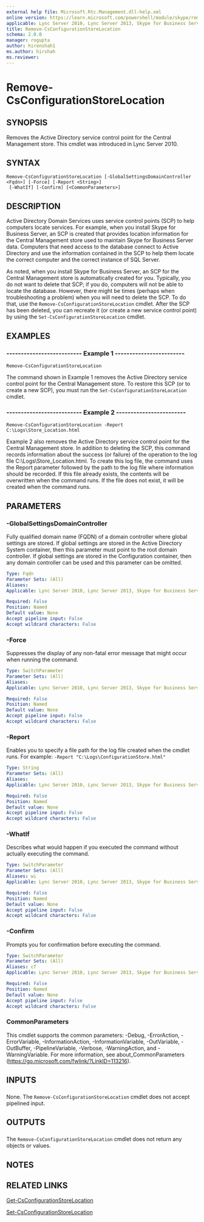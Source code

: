 ```yaml
---
external help file: Microsoft.Rtc.Management.dll-help.xml
online version: https://learn.microsoft.com/powershell/module/skype/remove-csconfigurationstorelocation
applicable: Lync Server 2010, Lync Server 2013, Skype for Business Server 2015, Skype for Business Server 2019
title: Remove-CsConfigurationStoreLocation
schema: 2.0.0
manager: rogupta
author: hirenshah1
ms.author: hirshah
ms.reviewer:
---
```


# Remove-CsConfigurationStoreLocation

## SYNOPSIS
Removes the Active Directory service control point for the Central Management store.
This cmdlet was introduced in Lync Server 2010.


## SYNTAX

```
Remove-CsConfigurationStoreLocation [-GlobalSettingsDomainController <Fqdn>] [-Force] [-Report <String>]
 [-WhatIf] [-Confirm] [<CommonParameters>]
```

## DESCRIPTION
Active Directory Domain Services uses service control points (SCP) to help computers locate services.
For example, when you install Skype for Business Server, an SCP is created that provides location information for the Central Management store used to maintain Skype for Business Server data.
Computers that need access to the database connect to Active Directory and use the information contained in the SCP to help them locate the correct computer and the correct instance of SQL Server.

As noted, when you install Skype for Business Server, an SCP for the Central Management store is automatically created for you.
Typically, you do not want to delete that SCP; if you do, computers will not be able to locate the database.
However, there might be times (perhaps when troubleshooting a problem) when you will need to delete the SCP.
To do that, use the `Remove-CsConfigurationStoreLocation` cmdlet.
After the SCP has been deleted, you can recreate it (or create a new service control point) by using the `Set-CsConfigurationStoreLocation` cmdlet.


## EXAMPLES

### -------------------------- Example 1 ------------------------
```
Remove-CsConfigurationStoreLocation
```

The command shown in Example 1 removes the Active Directory service control point for the Central Management store.
To restore this SCP (or to create a new SCP), you must run the `Set-CsConfigurationStoreLocation` cmdlet.


### -------------------------- Example 2 ------------------------
```
Remove-CsConfigurationStoreLocation -Report C:\Logs\Store_Location.html
```

Example 2 also removes the Active Directory service control point for the Central Management store.
In addition to deleting the SCP, this command records information about the success (or failure) of the operation to the log file C:\Logs\Store_Location.html.
To create this log file, the command uses the Report parameter followed by the path to the log file where information should be recorded.
If this file already exists, the contents will be overwritten when the command runs.
If the file does not exist, it will be created when the command runs.


## PARAMETERS

### -GlobalSettingsDomainController
Fully qualified domain name (FQDN) of a domain controller where global settings are stored.
If global settings are stored in the Active Directory System container, then this parameter must point to the root domain controller.
If global settings are stored in the Configuration container, then any domain controller can be used and this parameter can be omitted.

```yaml
Type: Fqdn
Parameter Sets: (All)
Aliases: 
Applicable: Lync Server 2010, Lync Server 2013, Skype for Business Server 2015, Skype for Business Server 2019

Required: False
Position: Named
Default value: None
Accept pipeline input: False
Accept wildcard characters: False
```

### -Force
Suppresses the display of any non-fatal error message that might occur when running the command.

```yaml
Type: SwitchParameter
Parameter Sets: (All)
Aliases: 
Applicable: Lync Server 2010, Lync Server 2013, Skype for Business Server 2015, Skype for Business Server 2019

Required: False
Position: Named
Default value: None
Accept pipeline input: False
Accept wildcard characters: False
```

### -Report
Enables you to specify a file path for the log file created when the cmdlet runs.
For example: `-Report "C:\Logs\ConfigurationStore.html"`

 ```yaml
Type: String
Parameter Sets: (All)
Aliases: 
Applicable: Lync Server 2010, Lync Server 2013, Skype for Business Server 2015, Skype for Business Server 2019

Required: False
Position: Named
Default value: None
Accept pipeline input: False
Accept wildcard characters: False
```

### -WhatIf
Describes what would happen if you executed the command without actually executing the command.

```yaml
Type: SwitchParameter
Parameter Sets: (All)
Aliases: wi
Applicable: Lync Server 2010, Lync Server 2013, Skype for Business Server 2015, Skype for Business Server 2019

Required: False
Position: Named
Default value: None
Accept pipeline input: False
Accept wildcard characters: False
```

### -Confirm
Prompts you for confirmation before executing the command.

```yaml
Type: SwitchParameter
Parameter Sets: (All)
Aliases: cf
Applicable: Lync Server 2010, Lync Server 2013, Skype for Business Server 2015, Skype for Business Server 2019

Required: False
Position: Named
Default value: None
Accept pipeline input: False
Accept wildcard characters: False
```

### CommonParameters
This cmdlet supports the common parameters: -Debug, -ErrorAction, -ErrorVariable, -InformationAction, -InformationVariable, -OutVariable, -OutBuffer, -PipelineVariable, -Verbose, -WarningAction, and -WarningVariable. For more information, see about_CommonParameters (https://go.microsoft.com/fwlink/?LinkID=113216).

## INPUTS

###  
None.
The `Remove-CsConfigurationStoreLocation` cmdlet does not accept pipelined input.

## OUTPUTS

###  
The `Remove-CsConfigurationStoreLocation` cmdlet does not return any objects or values.

## NOTES

## RELATED LINKS

[Get-CsConfigurationStoreLocation](Get-CsConfigurationStoreLocation.md)

[Set-CsConfigurationStoreLocation](Set-CsConfigurationStoreLocation.md)

